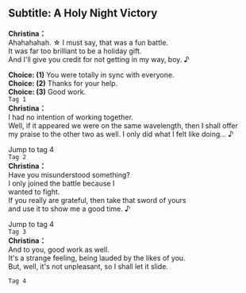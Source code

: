 # 

  
## Subtitle: A Holy Night Victory
  
**Christina：**  
Ahahahahah. ☆ I must say, that was a fun battle.  
It was far too brilliant to be a holiday gift.  
And I'll give you credit for not getting in my way, boy. ♪  
  
**Choice: (1)**  You were totally in sync with everyone.  
**Choice: (2)**  Thanks for your help.  
**Choice: (3)**  Good work.  
`Tag 1`  
**Christina：**  
I had no intention of working together.  
Well, if it appeared we were on the same wavelength, then I shall offer  
my praise to the other two as well. I only did what I felt like doing... ♪  
  
Jump to tag 4  
`Tag 2`  
**Christina：**  
Have you misunderstood something?  
I only joined the battle because I  
wanted to fight.  
If you really are grateful, then take that sword of yours  
and use it to show me a good time. ♪  
  
Jump to tag 4  
`Tag 3`  
**Christina：**  
And to you, good work as well.  
It's a strange feeling, being lauded by the likes of you.  
But, well, it's not unpleasant, so I shall let it slide.  
  
`Tag 4`  
